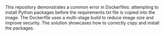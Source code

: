 This repository demonstrates a common error in Dockerfiles: attempting to install Python packages before the requirements.txt file is copied into the image. The Dockerfile uses a multi-stage build to reduce image size and improve security.  The solution showcases how to correctly copy and install the packages.